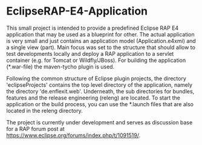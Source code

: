 # EclipseRAP-E4-Application
This small project is intended to provide a predefined Eclipse RAP E4 application that may be used as a blueprint for other. 
The actual application is very small and just contains an application model (Application.e4xmi) and a single view (part). 
Main focus was set to the structure that should allow to test developments locally and deploy a RAP application to a servlet container (e.g. for Tomcat or Wildfly/JBoss). For building the application (*.war-file) the maven-tycho plugin is used.

Following the common structure of Eclipse plugin projects, the directory 'eclipseProjects' contains the top level directory of the application, namely the directory 'de.enflexit.web'. Underneath, the sub directories for bundles, features and the release engineering (releng) are located. To start the application or the build process, you can use the *.launch files that are also located in the releng directory.

The project is currently under development and serves as discussion base for a RAP forum post at https://www.eclipse.org/forums/index.php/t/1091519/. 


